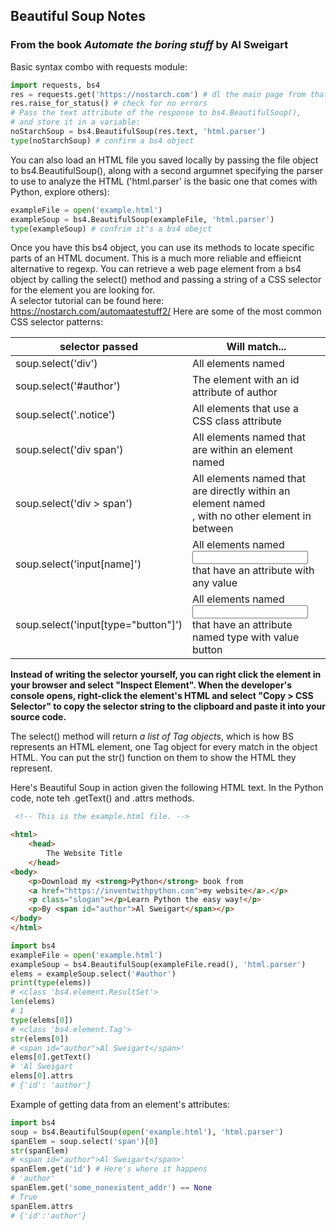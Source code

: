 ## Beautiful Soup Notes 
### From the book *Automate the boring stuff* by Al Sweigart   
Basic syntax combo with requests module:  
```python
import requests, bs4
res = requests.get('https://nostarch.com') # dl the main page from that site
res.raise_for_status() # check for no errors
# Pass the text attribute of the response to bs4.BeautifulSoup(),
# and store it in a variable:
noStarchSoup = bs4.BeautifulSoup(res.text, 'html.parser')
type(noStarchSoup) # confirm a bs4 object
```  
You can also load an HTML file you saved locally by passing the file object
to bs4.BeautifulSoup(), along with a second argumnet specifying the parser to
use to analyze the HTML ('html.parser' is the basic one that comes with Python,
explore others):
```python
exampleFile = open('example.html')
exampleSoup = bs4.BeautifulSoup(exampleFile, 'html.parser')
type(exampleSoup) # confrim it's a bs4 obejct
```
Once you have this bs4 object, you can use its methods to locate specific parts of an 
HTML document. This is a much more reliable and effieicnt alternative to regexp. 
You can retrieve a web page element from a bs4 object by calling the select() method
and passing a string of a CSS selector for the element you are looking for.  
A selector tutorial can be found here: https://nostarch.com/automaatestuff2/ 
Here are some of the most common CSS selector patterns:

|selector passed | Will match... |
|----|----|
|soup.select('div') | All elements named <div> |
|soup.select('#author') | The element with an id attribute of author |
|soup.select('.notice') | All elements that use a CSS class attribute |
|soup.select('div span') | All elements named <span> that are within an element named <div> |
|soup.select('div > span') | All elements named <span> that are directly within an element named <div>, with no other element in between |
|soup.select('input[name]') | All elements named <input> that have an attribute with any value |
|soup.select('input[type="button"]') | All elements named <input> that have an attribute named type with value button |

**Instead of writing the selector yourself, you can right click the element in your
browser and select "Inspect Element". When the developer's console opens, right-click
the element's HTML and select "Copy > CSS Selector" to copy the selector string to the
clipboard and paste it into your source code.**  
    
The select() method will return *a list of Tag objects*, which is how BS represents an
HTML element, one Tag object for every match in the object HTML. You can put the str() function on them to show the HTML they represent.  
 
Here's Beautiful Soup in action given the following HTML text. 
In the Python code, note teh .getText() and .attrs methods.
 
```html
 <!-- This is the example.html file. -->

<html>
    <head>
        The Website Title
    </head>
<body>
    <p>Download my <strong>Python</strong> book from 
    <a href="https://inventwithpython.com">my website</a>.</p>
    <p class="slogan"></p>Learn Python the easy way!</p>
    <p>By <span id="author">Al Sweigart</span></p>
</body>
</html>
 ```
 ```python
 import bs4
exampleFile = open('example.html')
exampleSoup = bs4.BeautifulSoup(exampleFile.read(), 'html.parser')
elems = exampleSoup.select('#author')
print(type(elems))
# <class 'bs4.element.ResultSet'>
len(elems)
# 1
type(elems[0])
# <class 'bs4.element.Tag'>
str(elems[0])
# <span id="author">Al Sweigart</span>'
elems[0].getText()
# 'Al Sweigart
elems[0].attrs
# {'id': 'author'}
```
Example of getting data from an element's attributes:
```python
import bs4
soup = bs4.BeautifulSoup(open('example.html'), 'html.parser')
spanElem = soup.select('span')[0]
str(spanElem)
# <span id="author">Al Sweigart</span>'
spanElem.get('id') # Here's where it happens
# 'author'
spanElem.get('some_nonexistent_addr') == None
# True
spanElem.attrs
# {'id':'author'}
```
